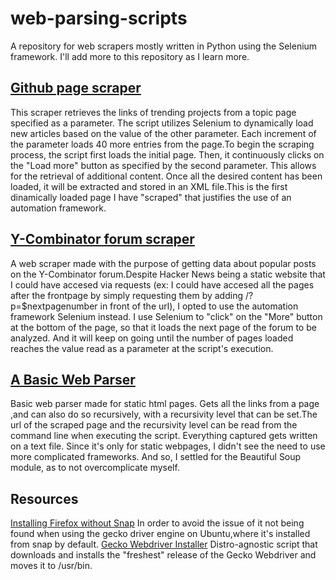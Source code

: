 # web-parsing-scripts
A repository for web scrapers mostly written in Python using the Selenium framework.
I'll add more to this repository as I learn more. 

## [Github page scraper](https://github.com/lukapopovici/web-parsing-scripts/blob/main/Github_scraper.py)
This scraper retrieves the links of trending projects from a topic page specified as a parameter. The script utilizes Selenium to dynamically load new articles based on the value of the other parameter. Each increment of the parameter loads 40 more entries from the page.To begin the scraping process, the script first loads the initial page. Then, it continuously clicks on the "Load more" button as specified by the second parameter. This allows for the retrieval of additional content. Once all the desired content has been loaded, it will be extracted and stored in an XML file.This is the first dinamically loaded page I have "scraped" that justifies the use of an automation framework.

## [Y-Combinator forum scraper](https://github.com/lukapopovici/web-parsing-scripts/blob/main/Y-Combinator-Scrapper.py)
A web scraper made with the purpose of getting data about popular posts on the Y-Combinator forum.Despite Hacker News being a static website that I could have accesed via requests (ex: I could have accesed all the pages after the frontpage by simply requesting them by adding /?p=$nextpagenumber in front of the url), I opted to use the automation framework Selenium instead.
I use Selenium to "click" on the "More" button at the bottom of the page, so that it loads the next page of the forum to be analyzed. And it will keep on going until the number of pages loaded reaches the value read as a parameter at the script's execution.

## [A Basic Web Parser](https://github.com/lukapopovici/web-parsing-scripts/blob/main/basic_webparser.py)
Basic web parser made for static html pages. Gets all the links from a page ,and can also do so recursively, with a recursivity level that can be set.The url of the scraped page and the recursivity level can be read from the command line when executing the script. Everything captured gets written on a text file.
Since it's only for static webpages, I didn't see the need to use more complicated frameworks. And so, I settled for the Beautiful Soup module, as to not overcomplicate myself.




## Resources
[Installing Firefox without Snap](https://www.omgubuntu.co.uk/2022/04/how-to-install-firefox-deb-apt-ubuntu-22-04) In order to avoid the issue of it not being found when using the gecko driver engine on Ubuntu,where it's installed from snap by default.
[Gecko Webdriver Installer](https://github.com/lukapopovici/dotfiles-and-scripts/blob/main/install_gecko.sh)
Distro-agnostic script that downloads and installs the "freshest" release of the Gecko Webdriver and moves it to /usr/bin.
